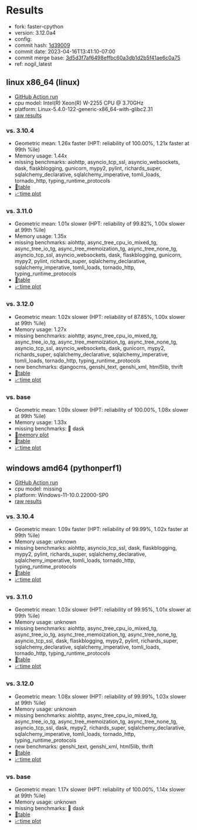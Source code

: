 # Results

- fork: faster-cpython
- version: 3.12.0a4
- config: 
- commit hash: [1d39009](https://github.com/faster%2dcpython/cpython/commit/1d39009)
- commit date: 2023-04-16T13:41:10-07:00
- commit merge base: [3d5d3f7af6498effbc60a3db1d2b5f41ae6c0a75](https://github.com/faster%2dcpython/cpython/commit/3d5d3f7af6498effbc60a3db1d2b5f41ae6c0a75)
- ref: nogil_latest

## linux x86_64 (linux)

- [GitHub Action run](https://github.com/faster-cpython/benchmarking/actions/runs/4744083530)
- cpu model: Intel(R) Xeon(R) W-2255 CPU @ 3.70GHz
- platform: Linux-5.4.0-122-generic-x86_64-with-glibc2.31
- [raw results](bm-20230416-linux-x86_64-faster%252dcpython-nogil_latest-3.12.0a4-1d39009.json)

### vs. 3.10.4

- Geometric mean: 1.26x faster (HPT: reliability of 100.00%, 1.21x faster at 99th %ile)
- Memory usage: 1.44x
- missing benchmarks: aiohttp, asyncio_tcp_ssl, asyncio_websockets, dask, flaskblogging, gunicorn, mypy2, pylint, richards_super, sqlalchemy_declarative, sqlalchemy_imperative, tomli_loads, tornado_http, typing_runtime_protocols
- [📄table](bm-20230416-linux-x86_64-faster%252dcpython-nogil_latest-3.12.0a4-1d39009-vs-3.10.4.md)
- [📈time plot](bm-20230416-linux-x86_64-faster%252dcpython-nogil_latest-3.12.0a4-1d39009-vs-3.10.4.png)

### vs. 3.11.0

- Geometric mean: 1.01x slower (HPT: reliability of 99.82%, 1.00x slower at 99th %ile)
- Memory usage: 1.35x
- missing benchmarks: aiohttp, async_tree_cpu_io_mixed_tg, async_tree_io_tg, async_tree_memoization_tg, async_tree_none_tg, asyncio_tcp_ssl, asyncio_websockets, dask, flaskblogging, gunicorn, mypy2, pylint, richards_super, sqlalchemy_declarative, sqlalchemy_imperative, tomli_loads, tornado_http, typing_runtime_protocols
- [📄table](bm-20230416-linux-x86_64-faster%252dcpython-nogil_latest-3.12.0a4-1d39009-vs-3.11.0.md)
- [📈time plot](bm-20230416-linux-x86_64-faster%252dcpython-nogil_latest-3.12.0a4-1d39009-vs-3.11.0.png)

### vs. 3.12.0

- Geometric mean: 1.02x slower (HPT: reliability of 87.85%, 1.00x slower at 99th %ile)
- Memory usage: 1.27x
- missing benchmarks: aiohttp, async_tree_cpu_io_mixed_tg, async_tree_io_tg, async_tree_memoization_tg, async_tree_none_tg, asyncio_tcp_ssl, asyncio_websockets, dask, gunicorn, mypy2, richards_super, sqlalchemy_declarative, sqlalchemy_imperative, tomli_loads, tornado_http, typing_runtime_protocols
- new benchmarks: djangocms, genshi_text, genshi_xml, html5lib, thrift
- [📄table](bm-20230416-linux-x86_64-faster%252dcpython-nogil_latest-3.12.0a4-1d39009-vs-3.12.0.md)
- [📈time plot](bm-20230416-linux-x86_64-faster%252dcpython-nogil_latest-3.12.0a4-1d39009-vs-3.12.0.png)

### vs. base

- Geometric mean: 1.09x slower (HPT: reliability of 100.00%, 1.08x slower at 99th %ile)
- Memory usage: 1.33x
- missing benchmarks: 🔴 dask
- [🧠memory plot](bm-20230416-linux-x86_64-faster%252dcpython-nogil_latest-3.12.0a4-1d39009-vs-base-mem.png)
- [📄table](bm-20230416-linux-x86_64-faster%252dcpython-nogil_latest-3.12.0a4-1d39009-vs-base.md)
- [📈time plot](bm-20230416-linux-x86_64-faster%252dcpython-nogil_latest-3.12.0a4-1d39009-vs-base.png)

## windows amd64 (pythonperf1)

- [GitHub Action run](https://github.com/faster-cpython/benchmarking/actions/runs/4744088784)
- cpu model: missing
- platform: Windows-11-10.0.22000-SP0
- [raw results](bm-20230416-pythonperf1-amd64-faster%252dcpython-nogil_latest-3.12.0a4-1d39009.json)

### vs. 3.10.4

- Geometric mean: 1.09x faster (HPT: reliability of 99.99%, 1.02x faster at 99th %ile)
- Memory usage: unknown
- missing benchmarks: aiohttp, asyncio_tcp_ssl, dask, flaskblogging, mypy2, pylint, richards_super, sqlalchemy_declarative, sqlalchemy_imperative, tomli_loads, tornado_http, typing_runtime_protocols
- [📄table](bm-20230416-pythonperf1-amd64-faster%252dcpython-nogil_latest-3.12.0a4-1d39009-vs-3.10.4.md)
- [📈time plot](bm-20230416-pythonperf1-amd64-faster%252dcpython-nogil_latest-3.12.0a4-1d39009-vs-3.10.4.png)

### vs. 3.11.0

- Geometric mean: 1.03x slower (HPT: reliability of 99.95%, 1.01x slower at 99th %ile)
- Memory usage: unknown
- missing benchmarks: aiohttp, async_tree_cpu_io_mixed_tg, async_tree_io_tg, async_tree_memoization_tg, async_tree_none_tg, asyncio_tcp_ssl, dask, flaskblogging, mypy2, pylint, richards_super, sqlalchemy_declarative, sqlalchemy_imperative, tomli_loads, tornado_http, typing_runtime_protocols
- [📄table](bm-20230416-pythonperf1-amd64-faster%252dcpython-nogil_latest-3.12.0a4-1d39009-vs-3.11.0.md)
- [📈time plot](bm-20230416-pythonperf1-amd64-faster%252dcpython-nogil_latest-3.12.0a4-1d39009-vs-3.11.0.png)

### vs. 3.12.0

- Geometric mean: 1.08x slower (HPT: reliability of 99.99%, 1.03x slower at 99th %ile)
- Memory usage: unknown
- missing benchmarks: aiohttp, async_tree_cpu_io_mixed_tg, async_tree_io_tg, async_tree_memoization_tg, async_tree_none_tg, asyncio_tcp_ssl, dask, mypy2, richards_super, sqlalchemy_declarative, sqlalchemy_imperative, tomli_loads, tornado_http, typing_runtime_protocols
- new benchmarks: genshi_text, genshi_xml, html5lib, thrift
- [📄table](bm-20230416-pythonperf1-amd64-faster%252dcpython-nogil_latest-3.12.0a4-1d39009-vs-3.12.0.md)
- [📈time plot](bm-20230416-pythonperf1-amd64-faster%252dcpython-nogil_latest-3.12.0a4-1d39009-vs-3.12.0.png)

### vs. base

- Geometric mean: 1.17x slower (HPT: reliability of 100.00%, 1.14x slower at 99th %ile)
- Memory usage: unknown
- missing benchmarks: 🔴 dask
- [📄table](bm-20230416-pythonperf1-amd64-faster%252dcpython-nogil_latest-3.12.0a4-1d39009-vs-base.md)
- [📈time plot](bm-20230416-pythonperf1-amd64-faster%252dcpython-nogil_latest-3.12.0a4-1d39009-vs-base.png)

